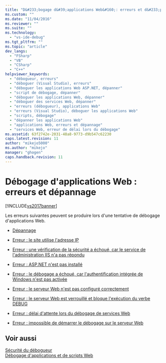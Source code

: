 ```yaml
---
title: "D&#233;bogage d&#39;applications Web&#160;: erreurs et d&#233;pannage | Microsoft Docs"
ms.custom: ""
ms.date: "11/04/2016"
ms.reviewer: ""
ms.suite: ""
ms.technology: 
  - "vs-ide-debug"
ms.tgt_pltfrm: ""
ms.topic: "article"
dev_langs: 
  - "FSharp"
  - "VB"
  - "CSharp"
  - "C++"
helpviewer_keywords: 
  - "débogueur, erreurs"
  - "déboguer (Visual Studio), erreurs"
  - "déboguer les applications Web ASP.NET, dépanner"
  - "script de débogage, dépanner"
  - "déboguer les applications Web, dépanner"
  - "déboguer des services Web, dépanner"
  - "erreurs (débogueur), applications Web"
  - "erreurs (Visual Studio), déboguer les applications Web"
  - "scripts, débogage"
  - "dépanner les applications Web"
  - "applications Web, erreurs et dépannage"
  - "services Web, erreur de délai lors du débogage"
ms.assetid: 63f2742e-2031-48a8-9773-d9b547c62230
caps.latest.revision: 11
author: "mikejo5000"
ms.author: "mikejo"
manager: "ghogen"
caps.handback.revision: 11
---
```

# D&#233;bogage d&#39;applications Web&#160;: erreurs et d&#233;pannage
[!INCLUDE[vs2017banner](../code-quality/includes/vs2017banner.md)]

Les erreurs suivantes peuvent se produire lors d'une tentative de débogage d'applications Web.  
  
-   [Dépannage](../debugger/debugging-web-applications-troubleshooting.md)  
  
-   [Erreur : le site utilise l'adresse IP](../Topic/Error:%20Site%20Uses%20IP%20Address.md)  
  
-   [Erreur : une vérification de la sécurité a échoué, car le service de l'administration IIS n'a pas répondu](../Topic/Error:%20A%20Security%20Check%20Failed%20Because%20the%20IIS%20Admin%20Service%20Did%20Not%20Respond.md)  
  
-   [Erreur : ASP.NET n'est pas installé](../debugger/error-aspnet-not-installed.md)  
  
-   [Erreur : le débogage a échoué, car l'authentification intégrée de Windows n'est pas activée](../debugger/error-debugging-failed-because-integrated-windows-authentication-is-not-enabled.md)  
  
-   [Erreur : le serveur Web n'est pas configuré correctement](../debugger/error-the-web-server-is-not-configured-correctly.md)  
  
-   [Erreur : le serveur Web est verrouillé et bloque l'exécution du verbe DEBUG](../debugger/error-the-web-server-has-been-locked-down-and-is-blocking-the-debug-verb.md)  
  
-   [Erreur : délai d'attente lors du débogage de services Web](../debugger/error-timeout-while-debugging-web-services.md)  
  
-   [Erreur : impossible de démarrer le débogage sur le serveur Web](../debugger/error-unable-to-start-debugging-on-the-web-server.md)  
  
## Voir aussi  
 [Sécurité du débogueur](../debugger/debugger-security.md)   
 [Débogage d'applications et de scripts Web](../debugger/debugging-web-applications-and-script.md)